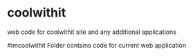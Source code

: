 # coolwithit
web code for coolwithit site and any additional applications

#imcoolwithit Folder
contains code for current web application

